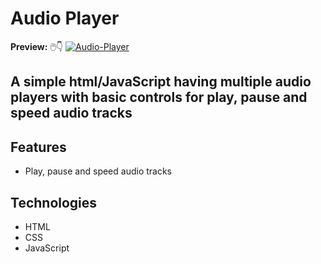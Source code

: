 # Audio Player

**Preview:** 🖱️👇
[![Audio-Player](./assets/png/Multiple_Audio-palyers.png)](https://stei-itstudents.github.io/Js_audio-player/)

## A simple html/JavaScript having multiple audio players with basic controls for play, pause and speed audio tracks

## Features

- Play, pause and speed audio tracks

## Technologies

- HTML
- CSS
- JavaScript
